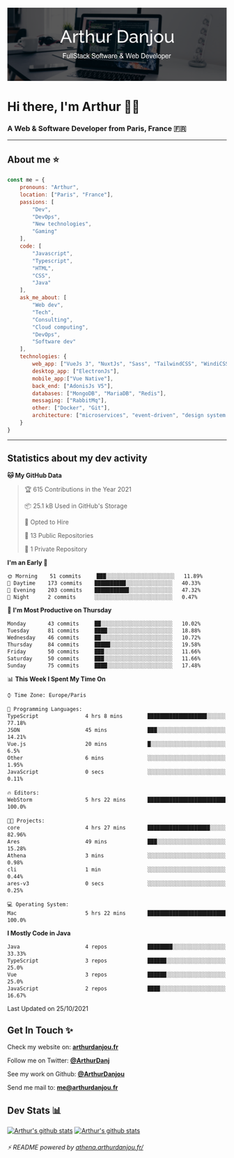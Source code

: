 ![Banner](./assets/Banner.png)

# Hi there, I'm Arthur 🙋‍♂️
### A Web & Software Developer from Paris, France 🇫🇷

---
## About me ⭐

```javascript
const me = {
    pronouns: "Arthur", 
    location: ["Paris", "France"],
    passions: [
        "Dev", 
        "DevOps", 
        "New technologies",
        "Gaming"
    ],
    code: [
        "Javascript", 
        "Typescript", 
        "HTML", 
        "CSS", 
        "Java"
    ],
    ask_me_about: [
        "Web dev", 
        "Tech", 
        "Consulting", 
        "Cloud computing", 
        "DevOps",
        "Software dev"
    ],
    technologies: {
        web_app: ["VueJs 3", "NuxtJs", "Sass", "TailwindCSS", "WindiCSS"],
        desktop_app: ["ElectronJs"],
        mobile_app:["Vue Native"],
        back_end: ["AdonisJs V5"],
        databases: ["MongoDB", "MariaDB", "Redis"],
        messaging: ["RabbitMq"],
        other: ["Docker", "Git"],
        architecture: ["microservices", "event-driven", "design system pattern"]
    }
}
```
---

## Statistics about my dev activity

<!--START_SECTION:waka-->
**🐱 My GitHub Data** 

> 🏆 615 Contributions in the Year 2021
 > 
> 📦 25.1 kB Used in GitHub's Storage 
 > 
> 💼 Opted to Hire
 > 
> 📜 13 Public Repositories 
 > 
> 🔑 1 Private Repository 
 > 
**I'm an Early 🐤** 

```text
🌞 Morning    51 commits     ███░░░░░░░░░░░░░░░░░░░░░░   11.89% 
🌆 Daytime    173 commits    ██████████░░░░░░░░░░░░░░░   40.33% 
🌃 Evening    203 commits    ███████████░░░░░░░░░░░░░░   47.32% 
🌙 Night      2 commits      ░░░░░░░░░░░░░░░░░░░░░░░░░   0.47%

```
📅 **I'm Most Productive on Thursday** 

```text
Monday       43 commits     ██░░░░░░░░░░░░░░░░░░░░░░░   10.02% 
Tuesday      81 commits     ████░░░░░░░░░░░░░░░░░░░░░   18.88% 
Wednesday    46 commits     ██░░░░░░░░░░░░░░░░░░░░░░░   10.72% 
Thursday     84 commits     █████░░░░░░░░░░░░░░░░░░░░   19.58% 
Friday       50 commits     ███░░░░░░░░░░░░░░░░░░░░░░   11.66% 
Saturday     50 commits     ███░░░░░░░░░░░░░░░░░░░░░░   11.66% 
Sunday       75 commits     ████░░░░░░░░░░░░░░░░░░░░░   17.48%

```


📊 **This Week I Spent My Time On** 

```text
⌚︎ Time Zone: Europe/Paris

💬 Programming Languages: 
TypeScript               4 hrs 8 mins        ███████████████████░░░░░░   77.18% 
JSON                     45 mins             ███░░░░░░░░░░░░░░░░░░░░░░   14.21% 
Vue.js                   20 mins             █░░░░░░░░░░░░░░░░░░░░░░░░   6.5% 
Other                    6 mins              ░░░░░░░░░░░░░░░░░░░░░░░░░   1.95% 
JavaScript               0 secs              ░░░░░░░░░░░░░░░░░░░░░░░░░   0.11%

🔥 Editors: 
WebStorm                 5 hrs 22 mins       █████████████████████████   100.0%

🐱‍💻 Projects: 
core                     4 hrs 27 mins       ████████████████████░░░░░   82.96% 
Ares                     49 mins             ███░░░░░░░░░░░░░░░░░░░░░░   15.28% 
Athena                   3 mins              ░░░░░░░░░░░░░░░░░░░░░░░░░   0.98% 
cli                      1 min               ░░░░░░░░░░░░░░░░░░░░░░░░░   0.44% 
ares-v3                  0 secs              ░░░░░░░░░░░░░░░░░░░░░░░░░   0.25%

💻 Operating System: 
Mac                      5 hrs 22 mins       █████████████████████████   100.0%

```

**I Mostly Code in Java** 

```text
Java                     4 repos             ████████░░░░░░░░░░░░░░░░░   33.33% 
TypeScript               3 repos             ██████░░░░░░░░░░░░░░░░░░░   25.0% 
Vue                      3 repos             ██████░░░░░░░░░░░░░░░░░░░   25.0% 
JavaScript               2 repos             ████░░░░░░░░░░░░░░░░░░░░░   16.67%

```



 Last Updated on 25/10/2021
<!--END_SECTION:waka-->

## Get In Touch ✨
Check my website on: [**arthurdanjou.fr**](https://arthurdanjou.fr)

Follow me on Twitter: [**@ArthurDanj**](https://twitter.com/ArthurDanj)

See my work on Github: [**@ArthurDanjou**](https://github.com/ArthurDanjou)

Send me mail to: [**me@arthurdanjou.fr**](mailto:me@arthurdanjou.fr)

## Dev Stats 📊

[![Arthur's github stats](https://github-readme-stats.vercel.app/api?count_private=true&show_icons=true&theme=dracula&username=arthurdanjou)](https://github.com/anuraghazra/github-readme-stats)
[![Arthur's github stats](https://github-readme-stats.vercel.app/api/top-langs/?count_private=true&show_icons=true&theme=dracula&username=arthurdanjou&layout=compact)](https://github.com/anuraghazra/github-readme-stats)

###### ⚡ README powered by [athena.arthurdanjou.fr/](https://athena.arthurdanjou.fr)
